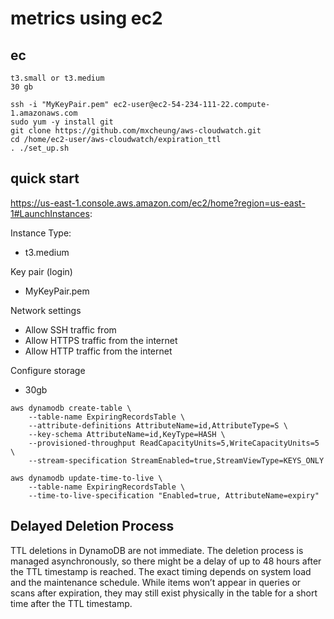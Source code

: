# metrics using ec2
## ec

```
t3.small or t3.medium
30 gb
```
```
ssh -i "MyKeyPair.pem" ec2-user@ec2-54-234-111-22.compute-1.amazonaws.com
sudo yum -y install git
git clone https://github.com/mxcheung/aws-cloudwatch.git
cd /home/ec2-user/aws-cloudwatch/expiration_ttl
. ./set_up.sh
```


## quick start

https://us-east-1.console.aws.amazon.com/ec2/home?region=us-east-1#LaunchInstances:

Instance Type:
   - t3.medium

Key pair (login) 
   - MyKeyPair.pem

Network settings
  - Allow SSH traffic from
  - Allow HTTPS traffic from the internet
  - Allow HTTP traffic from the internet

Configure storage
  - 30gb



```
aws dynamodb create-table \
    --table-name ExpiringRecordsTable \
    --attribute-definitions AttributeName=id,AttributeType=S \
    --key-schema AttributeName=id,KeyType=HASH \
    --provisioned-throughput ReadCapacityUnits=5,WriteCapacityUnits=5 \
    --stream-specification StreamEnabled=true,StreamViewType=KEYS_ONLY
```

```
aws dynamodb update-time-to-live \
    --table-name ExpiringRecordsTable \
    --time-to-live-specification "Enabled=true, AttributeName=expiry"
```


## Delayed Deletion Process
TTL deletions in DynamoDB are not immediate. The deletion process is managed asynchronously, 
so there might be a delay of up to 48 hours after the TTL timestamp is reached. 
The exact timing depends on system load and the maintenance schedule.
While items won’t appear in queries or scans after expiration, 
they may still exist physically in the table for a short time after the TTL timestamp.

